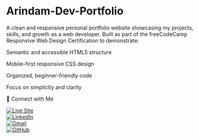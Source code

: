 # Arindam-Dev-Portfolio
A clean and responsive personal portfolio website showcasing my projects, skills, and growth as a web developer.
Built as part of the freeCodeCamp Responsive Web Design Certification to demonstrate:

Semantic and accessible HTML5 structure

Mobile-first responsive CSS design

Organized, beginner-friendly code

Focus on simplicity and clarity

🔗 Connect with Me

[![Live Site](https://img.shields.io/badge/Visit-Live%20Site-brightgreen?style=for-the-badge&logo=netlify&logoColor=white)](https://clever-cactus-fa8006.netlify.app/)  
[![LinkedIn](https://img.shields.io/badge/Connect-LinkedIn-blue?style=for-the-badge&logo=linkedin&logoColor=white)](https://www.linkedin.com/in/arindam-banerjee-96b32b267/)  
[![Gmail](https://img.shields.io/badge/Email-Me-red?style=for-the-badge&logo=gmail&logoColor=white)](mailto:911arindam@gmail.com)  
[![GitHub](https://img.shields.io/badge/Follow-GitHub-black?style=for-the-badge&logo=github)](https://github.com/arindamb911)
